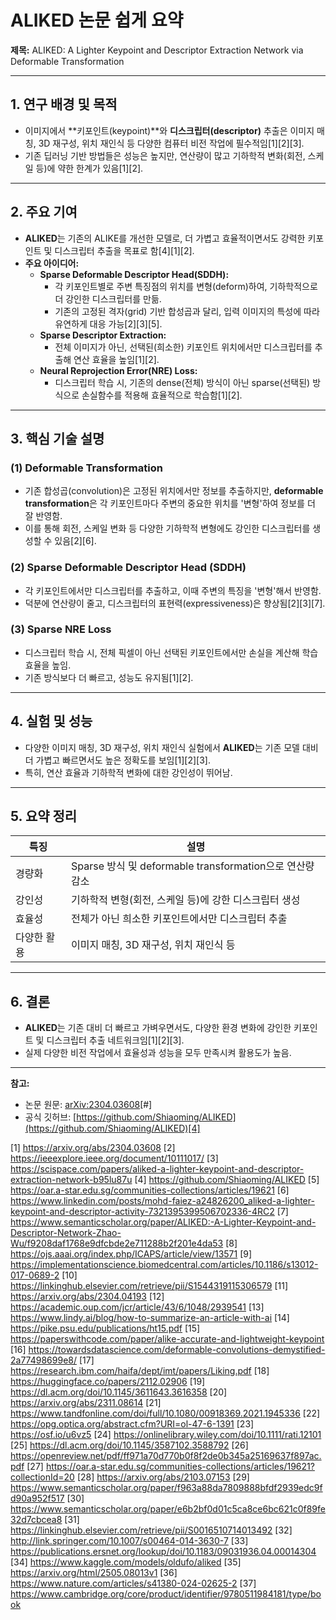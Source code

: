 # ALIKED 논문 쉽게 요약  
**제목:** ALIKED: A Lighter Keypoint and Descriptor Extraction Network via Deformable Transformation

---

## 1. 연구 배경 및 목적
- 이미지에서 **키포인트(keypoint)**와 **디스크립터(descriptor)** 추출은 이미지 매칭, 3D 재구성, 위치 재인식 등 다양한 컴퓨터 비전 작업에 필수적임[1][2][3].
- 기존 딥러닝 기반 방법들은 성능은 높지만, 연산량이 많고 기하학적 변화(회전, 스케일 등)에 약한 한계가 있음[1][2].

---

## 2. 주요 기여
- **ALIKED**는 기존의 ALIKE를 개선한 모델로, 더 가볍고 효율적이면서도 강력한 키포인트 및 디스크립터 추출을 목표로 함[4][1][2].
- **주요 아이디어:**  
  - **Sparse Deformable Descriptor Head(SDDH):**  
    - 각 키포인트별로 주변 특징점의 위치를 변형(deform)하여, 기하학적으로 더 강인한 디스크립터를 만듦.
    - 기존의 고정된 격자(grid) 기반 합성곱과 달리, 입력 이미지의 특성에 따라 유연하게 대응 가능[2][3][5].
  - **Sparse Descriptor Extraction:**  
    - 전체 이미지가 아닌, 선택된(희소한) 키포인트 위치에서만 디스크립터를 추출해 연산 효율을 높임[1][2].
  - **Neural Reprojection Error(NRE) Loss:**  
    - 디스크립터 학습 시, 기존의 dense(전체) 방식이 아닌 sparse(선택된) 방식으로 손실함수를 적용해 효율적으로 학습함[1][2].

---

## 3. 핵심 기술 설명

### (1) Deformable Transformation
- 기존 합성곱(convolution)은 고정된 위치에서만 정보를 추출하지만, **deformable transformation**은 각 키포인트마다 주변의 중요한 위치를 '변형'하여 정보를 더 잘 반영함.
- 이를 통해 회전, 스케일 변화 등 다양한 기하학적 변형에도 강인한 디스크립터를 생성할 수 있음[2][6].

### (2) Sparse Deformable Descriptor Head (SDDH)
- 각 키포인트에서만 디스크립터를 추출하고, 이때 주변의 특징을 '변형'해서 반영함.
- 덕분에 연산량이 줄고, 디스크립터의 표현력(expressiveness)은 향상됨[2][3][7].

### (3) Sparse NRE Loss
- 디스크립터 학습 시, 전체 픽셀이 아닌 선택된 키포인트에서만 손실을 계산해 학습 효율을 높임.
- 기존 방식보다 더 빠르고, 성능도 유지됨[1][2].

---

## 4. 실험 및 성능
- 다양한 이미지 매칭, 3D 재구성, 위치 재인식 실험에서 **ALIKED**는 기존 모델 대비 더 가볍고 빠르면서도 높은 정확도를 보임[1][2][3].
- 특히, 연산 효율과 기하학적 변화에 대한 강인성이 뛰어남.

---

## 5. 요약 정리

| 특징                | 설명                                                      |
|---------------------|---------------------------------------------------------|
| 경량화              | Sparse 방식 및 deformable transformation으로 연산량 감소   |
| 강인성              | 기하학적 변형(회전, 스케일 등)에 강한 디스크립터 생성      |
| 효율성              | 전체가 아닌 희소한 키포인트에서만 디스크립터 추출         |
| 다양한 활용         | 이미지 매칭, 3D 재구성, 위치 재인식 등                   |

---

## 6. 결론
- **ALIKED**는 기존 대비 더 빠르고 가벼우면서도, 다양한 환경 변화에 강인한 키포인트 및 디스크립터 추출 네트워크임[1][2][3].
- 실제 다양한 비전 작업에서 효율성과 성능을 모두 만족시켜 활용도가 높음.

---

**참고:**  
- 논문 원문: [arXiv:2304.03608](https://arxiv.org/abs/2304.03608)[#]  
- 공식 깃허브: [https://github.com/Shiaoming/ALIKED](https://github.com/Shiaoming/ALIKED)[4]

[1] https://arxiv.org/abs/2304.03608
[2] https://ieeexplore.ieee.org/document/10111017/
[3] https://scispace.com/papers/aliked-a-lighter-keypoint-and-descriptor-extraction-network-b95lu87u
[4] https://github.com/Shiaoming/ALIKED
[5] https://oar.a-star.edu.sg/communities-collections/articles/19621
[6] https://www.linkedin.com/posts/mohd-faiez-a24826200_aliked-a-lighter-keypoint-and-descriptor-activity-7321395399506702336-4RC2
[7] https://www.semanticscholar.org/paper/ALIKED:-A-Lighter-Keypoint-and-Descriptor-Network-Zhao-Wu/f9208daf1768e9dfcbde2e711288b2f201e4da53
[8] https://ojs.aaai.org/index.php/ICAPS/article/view/13571
[9] https://implementationscience.biomedcentral.com/articles/10.1186/s13012-017-0689-2
[10] https://linkinghub.elsevier.com/retrieve/pii/S1544319115306579
[11] https://arxiv.org/abs/2304.04193
[12] https://academic.oup.com/jcr/article/43/6/1048/2939541
[13] https://www.lindy.ai/blog/how-to-summarize-an-article-with-ai
[14] https://pike.psu.edu/publications/ht15.pdf
[15] https://paperswithcode.com/paper/alike-accurate-and-lightweight-keypoint
[16] https://towardsdatascience.com/deformable-convolutions-demystified-2a77498699e8/
[17] https://research.ibm.com/haifa/dept/imt/papers/Liking.pdf
[18] https://huggingface.co/papers/2112.02906
[19] https://dl.acm.org/doi/10.1145/3611643.3616358
[20] https://arxiv.org/abs/2311.08614
[21] https://www.tandfonline.com/doi/full/10.1080/00918369.2021.1945336
[22] https://opg.optica.org/abstract.cfm?URI=ol-47-6-1391
[23] https://osf.io/u6vz5
[24] https://onlinelibrary.wiley.com/doi/10.1111/rati.12101
[25] https://dl.acm.org/doi/10.1145/3587102.3588792
[26] https://openreview.net/pdf/ff971a70d770b0f8f2de0b345a25169637f897ac.pdf
[27] https://oar.a-star.edu.sg/communities-collections/articles/19621?collectionId=20
[28] https://arxiv.org/abs/2103.07153
[29] https://www.semanticscholar.org/paper/f963a88da7809888bfdf2939edc9fd90a952f517
[30] https://www.semanticscholar.org/paper/e6b2bf0d01c5ca8ce6bc621c0f89fe32d7cbcea8
[31] https://linkinghub.elsevier.com/retrieve/pii/S0016510714013492
[32] http://link.springer.com/10.1007/s00464-014-3630-7
[33] https://publications.ersnet.org/lookup/doi/10.1183/09031936.04.00014304
[34] https://www.kaggle.com/models/oldufo/aliked
[35] https://arxiv.org/html/2505.08013v1
[36] https://www.nature.com/articles/s41380-024-02625-2
[37] https://www.cambridge.org/core/product/identifier/9780511984181/type/book
